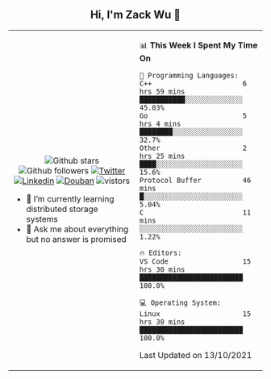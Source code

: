 <h2 align="center"> Hi, I'm Zack Wu 👋 </h2>

<table>
    <tr>
        <td valign="center" width="50%">
            <p align="center">
              <img src="https://img.shields.io/github/stars/izackwu?style=social" alt="Github stars" />
              <img src="https://img.shields.io/github/followers/izackwu?style=social" alt="Github followers" />
              <a href="https://twitter.com/_zackwu"><img src="https://img.shields.io/badge/@__zackwu-1DA1F2?style=flat&logo=Twitter&logoColor=white" alt="Twitter"/></a>
              <a href="https://www.linkedin.com/in/wuzhengke/?locale=en_US"><img src="https://img.shields.io/badge/@wuzhengke-0073b1?style=flat&logo=LinkedIn&logoColor=white" alt="Linkedin" /></a>
              <a href="https://www.douban.com/people/keith1"><img src="https://img.shields.io/badge/@keith1-007722?style=flat&logo=Douban&logoColor=white" alt="Douban" /></a>
              <img src="https://visitor-badge.glitch.me/badge?page_id=keithnull" alt="vistors" />
            </p>
            <ul>
                <li>🌱 I’m currently learning distributed storage systems</li>
                <li>💬 Ask me about everything but no answer is promised</li>
            </ul>
        </td>
       <td valign="top" width="50%">
    
<!--START_SECTION:waka-->
📊 **This Week I Spent My Time On** 

```text
💬 Programming Languages: 
C++                      6 hrs 59 mins       ███████████░░░░░░░░░░░░░░   45.03% 
Go                       5 hrs 4 mins        ████████░░░░░░░░░░░░░░░░░   32.7% 
Other                    2 hrs 25 mins       ████░░░░░░░░░░░░░░░░░░░░░   15.6% 
Protocol Buffer          46 mins             █░░░░░░░░░░░░░░░░░░░░░░░░   5.04% 
C                        11 mins             ░░░░░░░░░░░░░░░░░░░░░░░░░   1.22%

🔥 Editors: 
VS Code                  15 hrs 30 mins      █████████████████████████   100.0%

💻 Operating System: 
Linux                    15 hrs 30 mins      █████████████████████████   100.0%

```


 Last Updated on 13/10/2021
<!--END_SECTION:waka-->
</td></tr>
</table>


